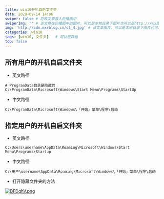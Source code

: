 ```yaml
---
title: win10开机自启文件夹
date: 2020-09-14 14:06
swiper: false # 将改文章放入轮播图中
swiperImg: '' # 该文章在轮播图中的图片，可以是本地目录下图片也可以是http://xxx图片
img: 'http://cdn.mxrblog.cn/ct_4.jpg' # 该文章图片，可以是本地目录下图片也可以是http://xxx图片
categories: win10
tags: [win10, 文件夹]   # 可以是数组
top: false
---
```


## 所有用户的开机自启文件夹

- 英文路径

<!--more-->

```
# ProgramData目录是隐藏的
C:\ProgramData\Microsoft\Windows\Start Menu\Programs\StartUp
```

- 中文路径

```
C:\ProgramData\Microsoft\Windows\「开始」菜单\程序\启动
```



## 指定用户的开机自启文件夹

- 英文路径

```
C:\Users\username\AppData\Roaming\Microsoft\Windows\Start Menu\Programs\Startup
```

- 中文路径

```
C:\用户\username\AppData\Roaming\Microsoft\Windows\「开始」菜单\程序\启动
```

- 打开隐藏文件夹的方法

[![BFDqhV.png](https://s1.ax1x.com/2020/10/22/BFDqhV.png)](https://imgchr.com/i/BFDqhV)

